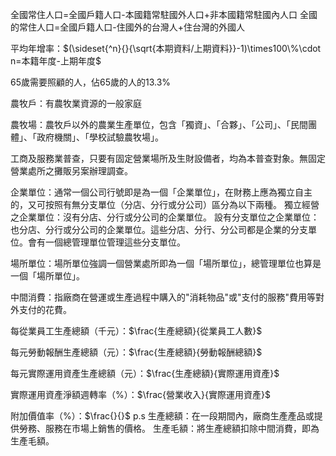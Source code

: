 全國常住人口=全國戶籍人口-本國籍常駐國外人口+非本國籍常駐國內人口
全國的常住人口=全國戶籍人口-住國外的台灣人+住台灣的外國人

平均年增率：$(\sideset{^n}{}{\sqrt{本期資料/上期資料}}-1)\times100\%\cdot n=本籍年度-上期年度$

65歲需要照顧的人，佔65歲的人的13.3%

農牧戶：有農牧業資源的一般家庭

農牧場：農牧戶以外的農業生產單位，包含「獨資」、「合夥」、「公司」、「民間團體」、「政府機關」、「學校試驗農牧場」。

工商及服務業普查，只要有固定營業場所及生財設備者，均為本普查對象。無固定營業處所之攤販另案辦理調查。

企業單位：通常一個公司行號即是為一個「企業單位」，在財務上應為獨立自主的，又可按照有無分支單位（分店、分行或分公司）區分為以下兩種。
	獨立經營之企業單位：沒有分店、分行或分公司的企業單位。
	設有分支單位之企業單位：也分店、分行或分公司的企業單位。這些分店、分行、分公司都是企業的分支單位。會有一個總管理單位管理這些分支單位。

場所單位：場所單位強調一個營業處所即為一個「場所單位」，總管理單位也算是一個「場所單位」。

中間消費：指廠商在營運或生產過程中購入的"消耗物品"或"支付的服務"費用等對外支付的花費。

每從業員工生產總額（千元）：$\frac{生產總額}{從業員工人數}$

每元勞動報酬生產總額（元）：$\frac{生產總額}{勞動報酬總額}$

每元實際運用資產生產總額（元）：$\frac{生產總額}{實際運用資產}$

實際運用資產淨額週轉率（%）：$\frac{營業收入}{實際運用資產}$

附加價值率（%）：$\frac{}{}$
p.s 
生產總額：在一段期間內，廠商生產產品或提供勞務、服務在市場上銷售的價格。
生產毛額：將生產總額扣除中間消費，即為生產毛額。